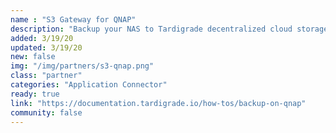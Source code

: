 ```yaml
---
name : "S3 Gateway for QNAP"
description: "Backup your NAS to Tardigrade decentralized cloud storage with our S3 Gateway App."
added: 3/19/20
updated: 3/19/20
new: false
img: "/img/partners/s3-qnap.png"
class: "partner"
categories: "Application Connector"
ready: true
link: "https://documentation.tardigrade.io/how-tos/backup-on-qnap"
community: false
---
```

